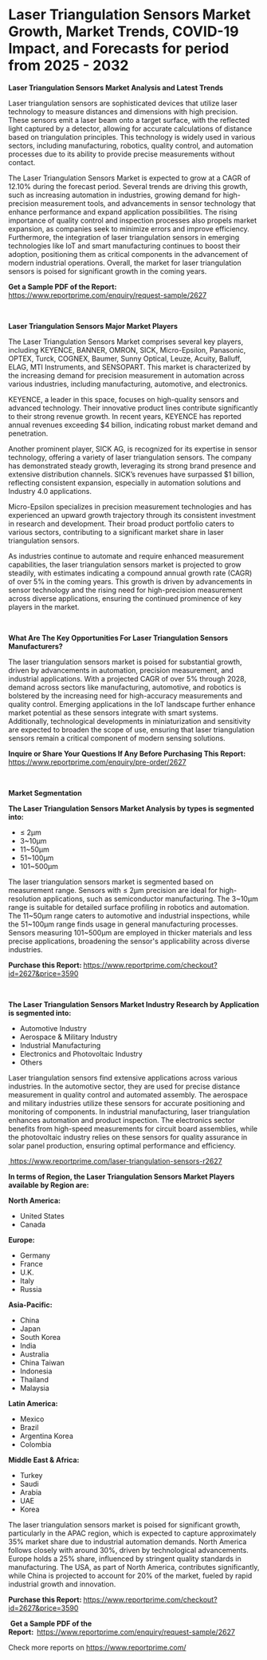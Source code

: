 <p><h1>Laser Triangulation Sensors Market Growth, Market Trends, COVID-19 Impact, and Forecasts for period from 2025 - 2032</h1></p><p><strong>Laser Triangulation Sensors Market Analysis and Latest Trends</strong></p>
<p><p>Laser triangulation sensors are sophisticated devices that utilize laser technology to measure distances and dimensions with high precision. These sensors emit a laser beam onto a target surface, with the reflected light captured by a detector, allowing for accurate calculations of distance based on triangulation principles. This technology is widely used in various sectors, including manufacturing, robotics, quality control, and automation processes due to its ability to provide precise measurements without contact.</p><p>The Laser Triangulation Sensors Market is expected to grow at a CAGR of 12.10% during the forecast period. Several trends are driving this growth, such as increasing automation in industries, growing demand for high-precision measurement tools, and advancements in sensor technology that enhance performance and expand application possibilities. The rising importance of quality control and inspection processes also propels market expansion, as companies seek to minimize errors and improve efficiency. Furthermore, the integration of laser triangulation sensors in emerging technologies like IoT and smart manufacturing continues to boost their adoption, positioning them as critical components in the advancement of modern industrial operations. Overall, the market for laser triangulation sensors is poised for significant growth in the coming years.</p></p>
<p><strong>Get a Sample PDF of the Report:&nbsp;</strong> <a href="https://www.reportprime.com/enquiry/request-sample/2627?utm_campaign=3284&utm_medium=2&utm_source=Github&utm_content=ia&utm_term=18032025&utm_id=laser-triangulation-sensors">https://www.reportprime.com/enquiry/request-sample/2627</a></p>
<p>&nbsp;</p>
<p><strong>Laser Triangulation Sensors Major Market Players</strong></p>
<p><p>The Laser Triangulation Sensors Market comprises several key players, including KEYENCE, BANNER, OMRON, SICK, Micro-Epsilon, Panasonic, OPTEX, Turck, COGNEX, Baumer, Sunny Optical, Leuze, Acuity, Balluff, ELAG, MTI Instruments, and SENSOPART. This market is characterized by the increasing demand for precision measurement in automation across various industries, including manufacturing, automotive, and electronics.</p><p>KEYENCE, a leader in this space, focuses on high-quality sensors and advanced technology. Their innovative product lines contribute significantly to their strong revenue growth. In recent years, KEYENCE has reported annual revenues exceeding $4 billion, indicating robust market demand and penetration.</p><p>Another prominent player, SICK AG, is recognized for its expertise in sensor technology, offering a variety of laser triangulation sensors. The company has demonstrated steady growth, leveraging its strong brand presence and extensive distribution channels. SICK’s revenues have surpassed $1 billion, reflecting consistent expansion, especially in automation solutions and Industry 4.0 applications.</p><p>Micro-Epsilon specializes in precision measurement technologies and has experienced an upward growth trajectory through its consistent investment in research and development. Their broad product portfolio caters to various sectors, contributing to a significant market share in laser triangulation sensors.</p><p>As industries continue to automate and require enhanced measurement capabilities, the laser triangulation sensors market is projected to grow steadily, with estimates indicating a compound annual growth rate (CAGR) of over 5% in the coming years. This growth is driven by advancements in sensor technology and the rising need for high-precision measurement across diverse applications, ensuring the continued prominence of key players in the market.</p></p>
<p>&nbsp;</p>
<p><strong>What Are The Key Opportunities For Laser Triangulation Sensors Manufacturers?</strong></p>
<p><p>The laser triangulation sensors market is poised for substantial growth, driven by advancements in automation, precision measurement, and industrial applications. With a projected CAGR of over 5% through 2028, demand across sectors like manufacturing, automotive, and robotics is bolstered by the increasing need for high-accuracy measurements and quality control. Emerging applications in the IoT landscape further enhance market potential as these sensors integrate with smart systems. Additionally, technological developments in miniaturization and sensitivity are expected to broaden the scope of use, ensuring that laser triangulation sensors remain a critical component of modern sensing solutions.</p></p>
<p><strong>Inquire or Share Your Questions If Any Before Purchasing This Report:</strong> <a href="https://www.reportprime.com/enquiry/pre-order/2627?utm_campaign=3284&utm_medium=2&utm_source=Github&utm_content=ia&utm_term=18032025&utm_id=laser-triangulation-sensors">https://www.reportprime.com/enquiry/pre-order/2627</a></p>
<p>&nbsp;</p>
<p><strong>Market Segmentation</strong></p>
<p><strong>The Laser Triangulation Sensors Market Analysis by types is segmented into:</strong></p>
<p><ul><li>≤ 2µm</li><li>3~10µm</li><li>11~50µm</li><li>51~100µm</li><li>101~500µm</li></ul></p>
<p><p>The laser triangulation sensors market is segmented based on measurement range. Sensors with ≤ 2µm precision are ideal for high-resolution applications, such as semiconductor manufacturing. The 3~10µm range is suitable for detailed surface profiling in robotics and automation. The 11~50µm range caters to automotive and industrial inspections, while the 51~100µm range finds usage in general manufacturing processes. Sensors measuring 101~500µm are employed in thicker materials and less precise applications, broadening the sensor's applicability across diverse industries.</p></p>
<p><strong>Purchase this Report:&nbsp;</strong><a href="https://www.reportprime.com/checkout?id=2627&price=3590&utm_campaign=3284&utm_medium=2&utm_source=Github&utm_content=ia&utm_term=18032025&utm_id=laser-triangulation-sensors">https://www.reportprime.com/checkout?id=2627&price=3590</a></p>
<p>&nbsp;</p>
<p><strong>The Laser Triangulation Sensors Market Industry Research by Application is segmented into:</strong></p>
<p><ul><li>Automotive Industry</li><li>Aerospace & Military Industry</li><li>Industrial Manufacturing</li><li>Electronics and Photovoltaic Industry</li><li>Others</li></ul></p>
<p><p>Laser triangulation sensors find extensive applications across various industries. In the automotive sector, they are used for precise distance measurement in quality control and automated assembly. The aerospace and military industries utilize these sensors for accurate positioning and monitoring of components. In industrial manufacturing, laser triangulation enhances automation and product inspection. The electronics sector benefits from high-speed measurements for circuit board assemblies, while the photovoltaic industry relies on these sensors for quality assurance in solar panel production, ensuring optimal performance and efficiency.</p></p>
<p><a href="https://www.reportprime.com/laser-triangulation-sensors-r2627?utm_campaign=3284&utm_medium=2&utm_source=Github&utm_content=ia&utm_term=18032025&utm_id=laser-triangulation-sensors">&nbsp;https://www.reportprime.com/laser-triangulation-sensors-r2627</a></p>
<p><strong>In terms of Region, the Laser Triangulation Sensors Market Players available by Region are:</strong></p>
<p>
    <p> <strong> North America: </strong>
        <ul>
            <li>United States</li>
            <li>Canada</li>
        </ul>
        </p> 
    <p> <strong> Europe: </strong>
        <ul>
            <li>Germany</li>
            <li>France</li>
            <li>U.K.</li>
            <li>Italy</li>
            <li>Russia</li>
        </ul>
        </p> 
    <p> <strong> Asia-Pacific: </strong>
        <ul>
            <li>China</li>
            <li>Japan</li>
            <li>South Korea</li>
            <li>India</li>
            <li>Australia</li>
            <li>China Taiwan</li>
            <li>Indonesia</li>
            <li>Thailand</li>
            <li>Malaysia</li>
        </ul>
        </p> 
    <p> <strong> Latin America: </strong>
        <ul>
            <li>Mexico</li>
            <li>Brazil</li>
            <li>Argentina Korea</li>
            <li>Colombia</li>
        </ul>
        </p> 
    <p> <strong> Middle East & Africa: </strong>
        <ul>
            <li>Turkey</li>
            <li>Saudi</li>
            <li>Arabia</li>
            <li>UAE</li>
            <li>Korea</li>
        </ul>
    </p>
    </p>
<p><p>The laser triangulation sensors market is poised for significant growth, particularly in the APAC region, which is expected to capture approximately 35% market share due to industrial automation demands. North America follows closely with around 30%, driven by technological advancements. Europe holds a 25% share, influenced by stringent quality standards in manufacturing. The USA, as part of North America, contributes significantly, while China is projected to account for 20% of the market, fueled by rapid industrial growth and innovation.</p></p>
<p><strong>Purchase this Report: </strong><a href="https://www.reportprime.com/checkout?id=2627&price=3590&utm_campaign=3284&utm_medium=2&utm_source=Github&utm_content=ia&utm_term=18032025&utm_id=laser-triangulation-sensors">https://www.reportprime.com/checkout?id=2627&price=3590</a></p>
<p>&nbsp;<strong>Get a Sample PDF of the Report:&nbsp;&nbsp;</strong><a href="https://www.reportprime.com/enquiry/request-sample/2627?utm_campaign=3284&utm_medium=2&utm_source=Github&utm_content=ia&utm_term=18032025&utm_id=laser-triangulation-sensors">https://www.reportprime.com/enquiry/request-sample/2627</a></p>
<p><strong></strong></p>
<p>Check more reports on <a href="https://www.reportprime.com/?utm_campaign=3284&utm_medium=2&utm_source=Github&utm_content=ia&utm_term=18032025&utm_id=laser-triangulation-sensors">https://www.reportprime.com/</a></p>